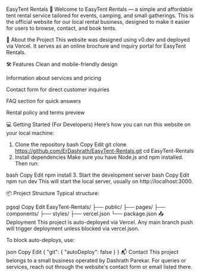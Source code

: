 EasyTent Rentals 🌿
Welcome to EasyTent Rentals — a simple and affordable tent rental service tailored for events, camping, and small gatherings. This is the official website for our local rental business, designed to make it easier for users to browse, contact, and book tents.

🧾 About the Project
This website was designed using v0.dev and deployed via Vercel. It serves as an online brochure and inquiry portal for EasyTent Rentals.

🛠️ Features
Clean and mobile-friendly design

Information about services and pricing

Contact form for direct customer inquiries

FAQ section for quick answers

Rental policy and terms preview

💻 Getting Started (For Developers)
Here’s how you can run this website on your local machine:

1. Clone the repository
bash
Copy
Edit
git clone https://github.com/ErDashrath/EasyTent-Rentals.git
cd EasyTent-Rentals
2. Install dependencies
Make sure you have Node.js and npm installed. Then run:

bash
Copy
Edit
npm install
3. Start the development server
bash
Copy
Edit
npm run dev
This will start the local server, usually on http://localhost:3000.

📦 Project Structure
Typical structure:

pgsql
Copy
Edit
EasyTent-Rentals/
├── public/
├── pages/
├── components/
├── styles/
├── vercel.json
└── package.json
📤 Deployment
This project is auto-deployed via Vercel. Any main branch push will trigger deployment unless blocked via vercel.json.

To block auto-deploys, use:

json
Copy
Edit
{
  "git": {
    "autoDeploy": false
  }
}
📬 Contact
This project belongs to a small business operated by Dashrath Parekar. For queries or services, reach out through the website's contact form or email listed there.
